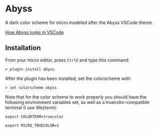 # Abyss
A dark color scheme for micro modeled after the Abyss VSCode theme.

[How Abyss looks in VSCode](https://marketplace.visualstudio.com/items?itemName=gerane.Theme-Abyss)

## Installation
From your micro editor, press `CtrlE` and type this command:

`> plugin install abyss`

After the plugin has been installed, set the colorscheme with:

`> set colorscheme abyss`

Note that for the color scheme to work properly you should have the following environment variables set, as well as a truecolor-compatible terminal (I use Wezterm):

`export COLORTERM=truecolor`

`export MICRO_TRUECOLOR=1`

